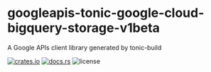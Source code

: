 # googleapis-tonic-google-cloud-bigquery-storage-v1beta

A Google APIs client library generated by tonic-build

[![crates.io](https://img.shields.io/crates/v/googleapis-tonic-google-cloud-bigquery-storage-v1beta)](https://crates.io/crates/googleapis-tonic-google-cloud-bigquery-storage-v1beta)
[![docs.rs](https://img.shields.io/docsrs/googleapis-tonic-google-cloud-bigquery-storage-v1beta)](https://docs.rs/googleapis-tonic-google-cloud-bigquery-storage-v1beta)
![license](https://img.shields.io/crates/l/googleapis-tonic-google-cloud-bigquery-storage-v1beta)
